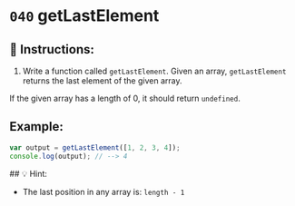 # `040` getLastElement

## 📝 Instructions:

1. Write a function called `getLastElement`. Given an array, `getLastElement` returns the last element of the given array.

If the given array has a length of 0, it should return `undefined`.

## Example:

```Javascript
var output = getLastElement([1, 2, 3, 4]);
console.log(output); // --> 4
```

## 💡 Hint:

+ The last position in any array is: `length - 1`